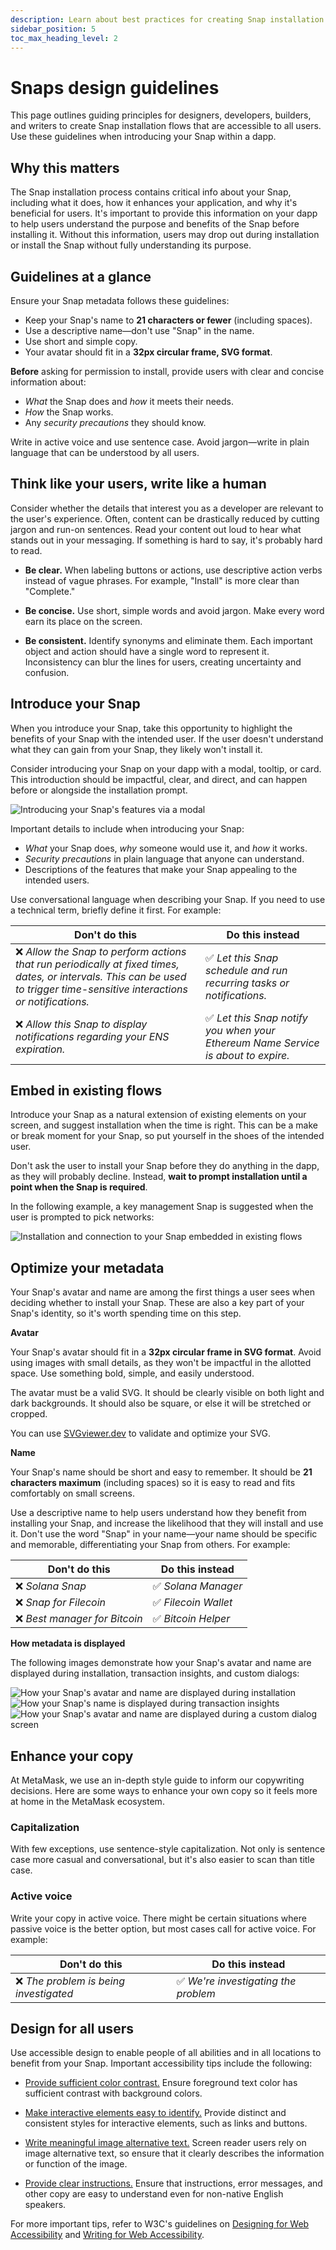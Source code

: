 ```yaml
---
description: Learn about best practices for creating Snap installation flows.
sidebar_position: 5
toc_max_heading_level: 2
---
```


# Snaps design guidelines

This page outlines guiding principles for designers, developers, builders, and writers to create
Snap installation flows that are accessible to all users.
Use these guidelines when introducing your Snap within a dapp.

## Why this matters

The Snap installation process contains critical info about your Snap, including what it does, how it
enhances your application, and why it's beneficial for users.
It's important to provide this information on your dapp to help users understand the purpose and
benefits of the Snap before installing it.
Without this information, users may drop out during installation or install the Snap without fully
understanding its purpose.

## Guidelines at a glance

Ensure your Snap metadata follows these guidelines:

- Keep your Snap's name to **21 characters or fewer** (including spaces).
- Use a descriptive name&mdash;don't use "Snap" in the name.
- Use short and simple copy.
- Your avatar should fit in a **32px circular frame, SVG format**.

**Before** asking for permission to install, provide users with clear and concise information about:

- _What_ the Snap does and _how_ it meets their needs.
- _How_ the Snap works.
- Any _security precautions_ they should know.

Write in active voice and use sentence case.
Avoid jargon&mdash;write in plain language that can be understood by all users.

## Think like your users, write like a human

Consider whether the details that interest you as a developer are relevant to the user's experience.
Often, content can be drastically reduced by cutting jargon and run-on sentences.
Read your content out loud to hear what stands out in your messaging.
If something is hard to say, it's probably hard to read.

- **Be clear.**
  When labeling buttons or actions, use descriptive action verbs instead of vague phrases.
  For example, "Install" is more clear than "Complete."

- **Be concise.**
  Use short, simple words and avoid jargon.
  Make every word earn its place on the screen.

- **Be consistent.**
  Identify synonyms and eliminate them.
  Each important object and action should have a single word to represent it.
  Inconsistency can blur the lines for users, creating uncertainty and confusion.

## Introduce your Snap

When you introduce your Snap, take this opportunity to highlight the benefits of your Snap with the
intended user.
If the user doesn't understand what they can gain from your Snap, they likely won't install it.

Consider introducing your Snap on your dapp with a modal, tooltip, or card.
This introduction should be impactful, clear, and direct, and can happen before or alongside the
installation prompt.

![Introducing your Snap's features via a modal](../assets/install-modal.png)

Important details to include when introducing your Snap:

- _What_ your Snap does, _why_ someone would use it, and _how_ it works.
- _Security precautions_ in plain language that anyone can understand.
- Descriptions of the features that make your Snap appealing to the intended users.

Use conversational language when describing your Snap.
If you need to use a technical term, briefly define it first.
For example:

| Don't do this                                                                                                                                                              | Do this instead                                                                  |
|----------------------------------------------------------------------------------------------------------------------------------------------------------------------------|----------------------------------------------------------------------------------|
| ❌ _Allow the Snap to perform actions that run periodically at fixed times, dates, or intervals. This can be used to trigger time-sensitive interactions or notifications._ | ✅ _Let this Snap schedule and run recurring tasks or notifications._             |
| ❌ _Allow this Snap to display notifications regarding your ENS expiration._                                                                                                | ✅ _Let this Snap notify you when your Ethereum Name Service is about to expire._ |

## Embed in existing flows

Introduce your Snap as a natural extension of existing elements on your screen, and suggest
installation when the time is right.
This can be a make or break moment for your Snap, so put yourself in the shoes of the intended user.

Don't ask the user to install your Snap before they do anything in the dapp, as they will probably decline.
Instead, **wait to prompt installation until a point when the Snap is required**.

In the following example, a key management Snap is suggested when the user is prompted to pick networks:

![Installation and connection to your Snap embedded in existing flows](../assets/picker.png)

## Optimize your metadata

Your Snap's avatar and name are among the first things a user sees when deciding whether to install
your Snap.
These are also a key part of your Snap's identity, so it's worth spending time on this step.

**Avatar**

Your Snap's avatar should fit in a **32px circular frame in SVG format**.
Avoid using images with small details, as they won't be impactful in the allotted space.
Use something bold, simple, and easily understood.

The avatar must be a valid SVG. 
It should be clearly visible on both light and dark backgrounds. 
It should also be square, or else it will be stretched or cropped.

You can use [SVGviewer.dev](https://www.svgviewer.dev/) to validate and optimize your SVG.

**Name**

Your Snap's name should be short and easy to remember.
It should be **21 characters maximum** (including spaces) so it is easy to read and fits comfortably
on small screens.

Use a descriptive name to help users understand how they benefit from installing your Snap, and
increase the likelihood that they will install and use it.
Don't use the word "Snap" in your name—your name should be specific and memorable, differentiating
your Snap from others.
For example:

<p>

| Don't do this                | Do this instead     |
|------------------------------|---------------------|
| ❌ _Solana Snap_              | ✅ _Solana Manager_  |
| ❌ _Snap for Filecoin_        | ✅ _Filecoin Wallet_ |
| ❌ _Best manager for Bitcoin_ | ✅ _Bitcoin Helper_  |

</p>

**How metadata is displayed**

The following images demonstrate how your Snap's avatar and name are displayed during installation,
transaction insights, and custom dialogs:

![How your Snap's avatar and name are displayed during installation](../assets/install.png)
![How your Snap's name is displayed during transaction insights](../assets/insights.png)
![How your Snap's avatar and name are displayed during a custom dialog screen](../assets/dialog.png)

## Enhance your copy

At MetaMask, we use an in-depth style guide to inform our copywriting decisions.
Here are some ways to enhance your own copy so it feels more at home in the MetaMask ecosystem.

### Capitalization

With few exceptions, use sentence-style capitalization.
Not only is sentence case more casual and conversational, but it's also easier to scan than title case.

### Active voice

Write your copy in active voice.
There might be certain situations where passive voice is the better option, but most cases call for
active voice.
For example:

| Don't do this                         | Do this instead                     |
|---------------------------------------|-------------------------------------|
| ❌ _The problem is being investigated_ | ✅ _We're investigating the problem_ |

## Design for all users

Use accessible design to enable people of all abilities and in all locations to benefit from your Snap.
Important accessibility tips include the following:

- [Provide sufficient color contrast.](https://www.w3.org/WAI/tips/designing/#provide-sufficient-contrast-between-foreground-and-background)
  Ensure foreground text color has sufficient contrast with background colors.

- [Make interactive elements easy to identify.](https://www.w3.org/WAI/tips/designing/#ensure-that-interactive-elements-are-easy-to-identify)
  Provide distinct and consistent styles for interactive elements, such as links and buttons.

- [Write meaningful image alternative text.](https://www.w3.org/WAI/tips/writing/#write-meaningful-text-alternatives-for-images)
  Screen reader users rely on image alternative text, so ensure that it clearly describes the
  information or function of the image.

- [Provide clear instructions.](https://www.w3.org/WAI/tips/writing/#provide-clear-instructions)
  Ensure that instructions, error messages, and other copy are easy to understand even for
  non-native English speakers.

For more important tips, refer to W3C's guidelines on
[Designing for Web Accessibility](https://www.w3.org/WAI/tips/designing/) and
[Writing for Web Accessibility](https://www.w3.org/WAI/tips/writing/).